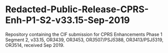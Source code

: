 # Redacted-Public-Release-CPRS-Enh-P1-S2-v33.15-Sep-2019
Repository containing the CIF submission for CPRS Enhancements Phase 1 Segment 2, v33.15, OR*3*439, OR*3*453, OR*3*507/PSJ*5*388, OR*3*413/PSJ*5*319, OR*3*514, received Sep 2019.
